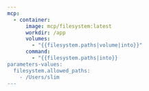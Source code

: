 ```yaml
---
mcp:
  - container:
      image: mcp/filesystem:latest
      workdir: /app
      volumes:
        - "{{filesystem.paths|volume|into}}"
      command:
        - "{{filesystem.paths|into}}
parameters-values:
  filesystem.allowed_paths:
    - /Users/slim
---
```


